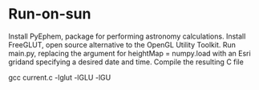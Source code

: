 Run-on-sun
==========

Install PyEphem, package for performing astronomy calculations.
Install FreeGLUT, open source alternative to the OpenGL Utility Toolkit.
Run main.py, replacing the argument for heightMap = numpy.load with an Esri gridand specifying a desired date and time.
Compile the resulting C file

gcc current.c -lglut -lGLU -lGU

